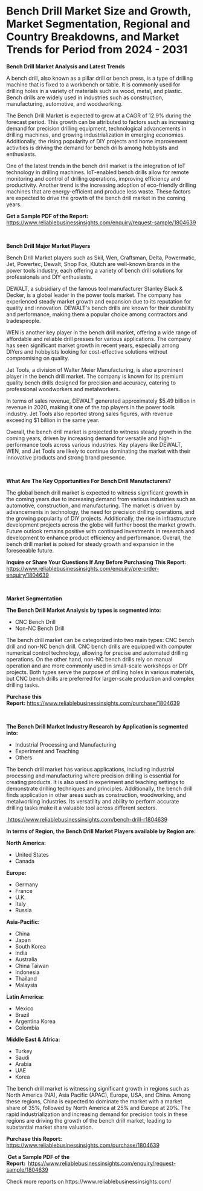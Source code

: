<p><h1>Bench Drill Market Size and Growth, Market Segmentation, Regional and Country Breakdowns, and Market Trends for Period from 2024 -  2031</h1></p><p><strong>Bench Drill Market Analysis and Latest Trends</strong></p>
<p><p>A bench drill, also known as a pillar drill or bench press, is a type of drilling machine that is fixed to a workbench or table. It is commonly used for drilling holes in a variety of materials such as wood, metal, and plastic. Bench drills are widely used in industries such as construction, manufacturing, automotive, and woodworking.</p><p>The Bench Drill Market is expected to grow at a CAGR of 12.9% during the forecast period. This growth can be attributed to factors such as increasing demand for precision drilling equipment, technological advancements in drilling machines, and growing industrialization in emerging economies. Additionally, the rising popularity of DIY projects and home improvement activities is driving the demand for bench drills among hobbyists and enthusiasts.</p><p>One of the latest trends in the bench drill market is the integration of IoT technology in drilling machines. IoT-enabled bench drills allow for remote monitoring and control of drilling operations, improving efficiency and productivity. Another trend is the increasing adoption of eco-friendly drilling machines that are energy-efficient and produce less waste. These factors are expected to drive the growth of the bench drill market in the coming years.</p></p>
<p><strong>Get a Sample PDF of the Report:&nbsp;</strong> <a href="https://www.reliablebusinessinsights.com/enquiry/request-sample/1804639">https://www.reliablebusinessinsights.com/enquiry/request-sample/1804639</a></p>
<p>&nbsp;</p>
<p><strong>Bench Drill Major Market Players</strong></p>
<p><p>Bench Drill Market players such as Skil, Wen, Craftsman, Delta, Powermatic, Jet, Powertec, Dewalt, Shop Fox, Klutch are well-known brands in the power tools industry, each offering a variety of bench drill solutions for professionals and DIY enthusiasts.</p><p>DEWALT, a subsidiary of the famous tool manufacturer Stanley Black & Decker, is a global leader in the power tools market. The company has experienced steady market growth and expansion due to its reputation for quality and innovation. DEWALT's bench drills are known for their durability and performance, making them a popular choice among contractors and tradespeople.</p><p>WEN is another key player in the bench drill market, offering a wide range of affordable and reliable drill presses for various applications. The company has seen significant market growth in recent years, especially among DIYers and hobbyists looking for cost-effective solutions without compromising on quality.</p><p>Jet Tools, a division of Walter Meier Manufacturing, is also a prominent player in the bench drill market. The company is known for its premium quality bench drills designed for precision and accuracy, catering to professional woodworkers and metalworkers.</p><p>In terms of sales revenue, DEWALT generated approximately $5.49 billion in revenue in 2020, making it one of the top players in the power tools industry. Jet Tools also reported strong sales figures, with revenue exceeding $1 billion in the same year.</p><p>Overall, the bench drill market is projected to witness steady growth in the coming years, driven by increasing demand for versatile and high-performance tools across various industries. Key players like DEWALT, WEN, and Jet Tools are likely to continue dominating the market with their innovative products and strong brand presence.</p></p>
<p>&nbsp;</p>
<p><strong>What Are The Key Opportunities For Bench Drill Manufacturers?</strong></p>
<p><p>The global bench drill market is expected to witness significant growth in the coming years due to increasing demand from various industries such as automotive, construction, and manufacturing. The market is driven by advancements in technology, the need for precision drilling operations, and the growing popularity of DIY projects. Additionally, the rise in infrastructure development projects across the globe will further boost the market growth. Future outlook remains positive with continued investments in research and development to enhance product efficiency and performance. Overall, the bench drill market is poised for steady growth and expansion in the foreseeable future.</p></p>
<p><strong>Inquire or Share Your Questions If Any Before Purchasing This Report:</strong> <a href="https://www.reliablebusinessinsights.com/enquiry/pre-order-enquiry/1804639">https://www.reliablebusinessinsights.com/enquiry/pre-order-enquiry/1804639</a></p>
<p>&nbsp;</p>
<p><strong>Market Segmentation</strong></p>
<p><strong>The Bench Drill Market Analysis by types is segmented into:</strong></p>
<p><ul><li>CNC Bench Drill</li><li>Non-NC Bench Drill</li></ul></p>
<p><p>The bench drill market can be categorized into two main types: CNC bench drill and non-NC bench drill. CNC bench drills are equipped with computer numerical control technology, allowing for precise and automated drilling operations. On the other hand, non-NC bench drills rely on manual operation and are more commonly used in small-scale workshops or DIY projects. Both types serve the purpose of drilling holes in various materials, but CNC bench drills are preferred for larger-scale production and complex drilling tasks.</p></p>
<p><strong>Purchase this Report:&nbsp;</strong><a href="https://www.reliablebusinessinsights.com/purchase/1804639">https://www.reliablebusinessinsights.com/purchase/1804639</a></p>
<p>&nbsp;</p>
<p><strong>The Bench Drill Market Industry Research by Application is segmented into:</strong></p>
<p><ul><li>Industrial Processing and Manufacturing</li><li>Experiment and Teaching</li><li>Others</li></ul></p>
<p><p>The bench drill market has various applications, including industrial processing and manufacturing where precision drilling is essential for creating products. It is also used in experiment and teaching settings to demonstrate drilling techniques and principles. Additionally, the bench drill finds application in other areas such as construction, woodworking, and metalworking industries. Its versatility and ability to perform accurate drilling tasks make it a valuable tool across different sectors.</p></p>
<p><a href="https://www.reliablebusinessinsights.com/bench-drill-r1804639">&nbsp;https://www.reliablebusinessinsights.com/bench-drill-r1804639</a></p>
<p><strong>In terms of Region, the Bench Drill Market Players available by Region are:</strong></p>
<p>
    <p> <strong> North America: </strong>
        <ul>
            <li>United States</li>
            <li>Canada</li>
        </ul>
        </p> 
    <p> <strong> Europe: </strong>
        <ul>
            <li>Germany</li>
            <li>France</li>
            <li>U.K.</li>
            <li>Italy</li>
            <li>Russia</li>
        </ul>
        </p> 
    <p> <strong> Asia-Pacific: </strong>
        <ul>
            <li>China</li>
            <li>Japan</li>
            <li>South Korea</li>
            <li>India</li>
            <li>Australia</li>
            <li>China Taiwan</li>
            <li>Indonesia</li>
            <li>Thailand</li>
            <li>Malaysia</li>
        </ul>
        </p> 
    <p> <strong> Latin America: </strong>
        <ul>
            <li>Mexico</li>
            <li>Brazil</li>
            <li>Argentina Korea</li>
            <li>Colombia</li>
        </ul>
        </p> 
    <p> <strong> Middle East & Africa: </strong>
        <ul>
            <li>Turkey</li>
            <li>Saudi</li>
            <li>Arabia</li>
            <li>UAE</li>
            <li>Korea</li>
        </ul>
    </p>
    </p>
<p><p>The bench drill market is witnessing significant growth in regions such as North America (NA), Asia Pacific (APAC), Europe, USA, and China. Among these regions, China is expected to dominate the market with a market share of 35%, followed by North America at 25% and Europe at 20%. The rapid industrialization and increasing demand for precision tools in these regions are driving the growth of the bench drill market, leading to substantial market share valuation.</p></p>
<p><strong>Purchase this Report: </strong><a href="https://www.reliablebusinessinsights.com/purchase/1804639">https://www.reliablebusinessinsights.com/purchase/1804639</a></p>
<p>&nbsp;<strong>Get a Sample PDF of the Report:&nbsp;&nbsp;</strong><a href="https://www.reliablebusinessinsights.com/enquiry/request-sample/1804639">https://www.reliablebusinessinsights.com/enquiry/request-sample/1804639</a></p>
<p><strong></strong></p>
<p>Check more reports on https://www.reliablebusinessinsights.com/</p>